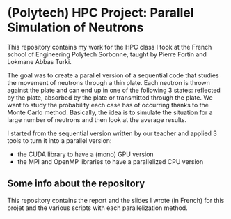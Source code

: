 # (Polytech) HPC Project: Parallel Simulation of Neutrons
This repository contains my work for the HPC class I took at the French school of Engineering Polytech Sorbonne, taught by Pierre Fortin and Lokmane Abbas Turki.

The goal was to create a parallel version of a sequential code that studies the movement of neutrons through a thin plate. Each neutron is thrown against the plate and can end up in one of the following 3 states: reflected by the plate, absorbed by the plate or transmitted through the plate. We want to study the probability each case has of occurring thanks to the Monte Carlo method. Basically, the idea is to simulate the situation for a large number of neutrons and then look at the average results.

I started from the sequential version written by our teacher and applied 3 tools to turn it into a parallel version:
- the CUDA library to have a (mono) GPU version
- the MPI and OpenMP libraries to have a parallelized CPU version

## Some info about the repository
This repository contains the report and the slides I wrote (in French) for this projet and the various scripts with each parallelization method.
